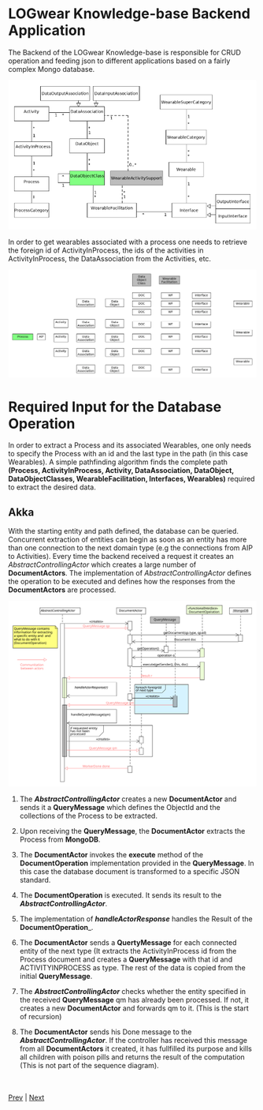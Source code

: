 # LOGwear Knowledge-base Backend Application

The Backend of the LOGwear Knowledge-base is responsible for CRUD operation and feeding json to different applications based on a fairly complex Mongo database.

![alt text](https://github.com/sebivenlo/akka-workshop2017/blob/master/resources/logweardomain.png "LOGwear domain model")


In order to get wearables associated with a process one needs to retrieve the foreign id of ActivityInProcess, the ids of the activities in ActivityInProcess, the DataAssociation from the Activities, etc.

![alt text](https://github.com/sebivenlo/akka-workshop2017/blob/master/resources/domain.gif "Animation of the algorithm")


# Required Input for the Database Operation
In order to extract a Process and its associated Wearables, one only needs to specify the Process with an id and the last type in the path (in this case Wearables). A simple pathfinding algorithm finds the complete path __(Process, ActivityInProcess, Activity, DataAssociation, DataObject, DataObjectClasses, WearableFacilitation, Interfaces, Wearables)__ required to extract the desired data. 


## Akka
With the starting entity and path defined, the database can be queried. Concurrent extraction of entities can begin as soon as an entity has more than one connection to the next domain type (e.g the connections from AIP to Activities). 
Every time the backend received a request it creates an _AbstractControllingActor_ which creates a large number of __DocumentActors__. The implementation of _AbstractControllingActor_ defines the operation to be executed and defines how the responses from the __DocumentActors__ are processed. 

![alt text](https://github.com/sebivenlo/akka-workshop2017/blob/master/resources/sequence.svg "Sequence diagram showing the interaction between actors")

1. The ___AbstractControllingActor___ creates a new __DocumentActor__ and sends it a __QueryMessage__ which defines the ObjectId and the collections of the Process to be extracted.

2. Upon receiving the __QueryMessage__, the __DocumentActor__ extracts the Process from __MongoDB__.

3. The __DocumentActor__ invokes the __execute__ method of the __DocumentOperation__ implementation provided in the __QueryMessage__. In this case the database document is transformed to a specific JSON standard. 

4. The __DocumentOperation__ is executed. It sends its result to the ___AbstractControllingActor___.

5. The implementation of ___handleActorResponse___ handles the Result of the __DocumentOperation___.

6. The __DocumentActor__ sends a __QuertyMessage__ for each connected entity of the next type (It extracts the ActivityInProcess id from the Process document and creates a __QueryMessage__ with that id and ACTIVITYINPROCESS as type. The rest of the data is copied from the initial __QueryMessage__. 

7. The ___AbstractControllingActor___ checks whether the entity specified in the received __QueryMessage__ qm has already been processed. If not, it creates a new __DocumentActor__ and forwards qm to it. (This is the start of recursion)

8. The __DocumentActor__ sends his Done message to the ___AbstractControllingActor___. If the controller has received this message from all __DocumentActors__ it created, it has fullfilled its purpose and kills all children with poison pills and returns the result of the computation (This is not part of the sequence diagram).

<br><br>
[Prev](introduction.md) | [Next](concepts.md)
